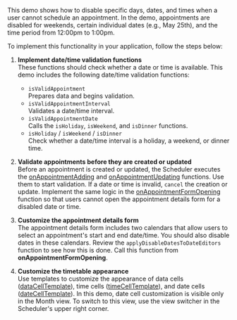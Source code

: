 This demo shows how to disable specific days, dates, and times when a user cannot schedule an appointment. In the demo, appointments are disabled for weekends, certain individual dates (e.g., May 25th), and the time period from 12:00pm to 1:00pm.

To implement this functionality in your application, follow the steps below:

1. **Implement date/time validation functions**         
These functions should check whether a date or time is available. This demo includes the following date/time validation functions:

    - `isValidAppointment`          
    Prepares data and begins validation.
    - `isValidAppointmentInterval`      
    Validates a date/time interval.
    - `isValidAppointmentDate`      
    Calls the `isHoliday`, `isWeekend`, and `isDinner` functions.
    - `isHoliday` / `isWeekend` / `isDinner`        
    Check whether a date/time interval is a holiday, a weekend, or dinner time.

1. **Validate appointments before they are created or updated**         
Before an appointment is created or updated, the Scheduler executes the [onAppointmentAdding][0] and [onAppointmentUpdating][1] functions. Use them to start validation. If a date or time is invalid, `cancel` the creation or update. Implement the same logic in the [onAppointmentFormOpening][2] function so that users cannot open the appointment details form for a disabled date or time.

1. **Customize the appointment details form**           
The appointment details form includes two calendars that allow users to select an appointment's start and end date/time. You should also disable dates in these calendars. Review the `applyDisableDatesToDateEditors` function to see how this is done. Call this function from **onAppointmentFormOpening**.

1. **Customize the timetable appearance**       
Use templates to customize the appearance of data cells ([dataCellTemplate][3]), time cells ([timeCellTemplate][4]), and date cells ([dateCellTemplate][5]). In this demo, date cell customization is visible only in the Month view. To switch to this view, use the view switcher in the Scheduler's upper right corner.

[0]: /Documentation/ApiReference/UI_Components/dxScheduler/Configuration/#onAppointmentAdding
[1]: /Documentation/ApiReference/UI_Components/dxScheduler/Configuration/#onAppointmentUpdating
[2]: /Documentation/ApiReference/UI_Components/dxScheduler/Configuration/#onAppointmentFormOpening
[3]: /Documentation/ApiReference/UI_Components/dxScheduler/Configuration/#dataCellTemplate
[4]: /Documentation/ApiReference/UI_Components/dxScheduler/Configuration/#timeCellTemplate
[5]: /Documentation/ApiReference/UI_Components/dxScheduler/Configuration/#dateCellTemplate

